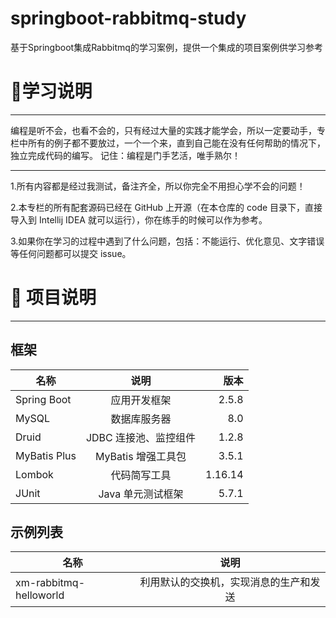 # springboot-rabbitmq-study
基于Springboot集成Rabbitmq的学习案例，提供一个集成的项目案例供学习参考

# 🔖学习说明
***
编程是听不会，也看不会的，只有经过大量的实践才能学会，所以一定要动手，专栏中所有的例子都不要放过，一个一个来，直到自己能在没有任何帮助的情况下，独立完成代码的编写。
记住：编程是门手艺活，唯手熟尔！

***
1.所有内容都是经过我测试，备注齐全，所以你完全不用担心学不会的问题！

2.本专栏的所有配套源码已经在 GitHub 上开源（在本仓库的 code 目录下，直接导入到 Intellij IDEA 就可以运行），你在练手的时候可以作为参考。

3.如果你在学习的过程中遇到了什么问题，包括：不能运行、优化意见、文字错误等任何问题都可以提交 issue。

# 📝 项目说明
***
## 框架
名称|说明|版本
---|:--:|---:
Spring Boot|应用开发框架|2.5.8
MySQL|数据库服务器|8.0
Druid|JDBC 连接池、监控组件|1.2.8
MyBatis Plus|MyBatis 增强工具包	|3.5.1
Lombok|代码简写工具|1.16.14
JUnit|Java 单元测试框架|5.7.1

## 示例列表
名称|说明
---|:--:
xm-rabbitmq-helloworld|利用默认的交换机，实现消息的生产和发送